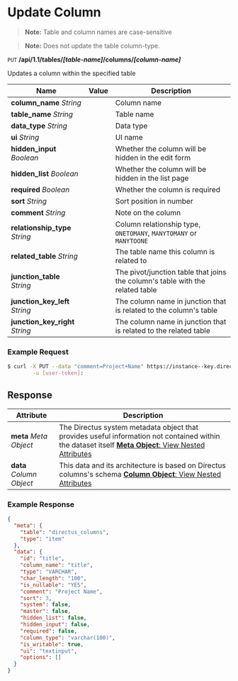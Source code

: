 # Update Column

> **Note:** Table and column names are case-sensitive

> **Note:** Does not update the table column-type.

<span class="request">`PUT` **/api/1.1/tables/_[table-name]_/columns/_[column-name]_**</span>

<span class="description">Updates a column within the specified table</span>

<span class="arguments">Name</span> | Value | Description
------------------ | ----- | -----------
**column_name** _String_                    |     | Column name
**table_name** _String_                   |     | Table name
**data_type** _String_                    |     | Data type
**ui** _String_                      |     | UI name
**hidden_input** _Boolean_           |     | Whether the column will be hidden in the edit form
**hidden_list** _Boolean_            |     | Whether the column will be hidden in the list page
**required** _Boolean_               |     | Whether the column is required
**sort** _String_                    |     | Sort position in number
**comment** _String_                 |     | Note on the column
**relationship_type** _String_       |     | Column relationship type, `ONETOMANY`, `MANYTOMANY` or `MANYTOONE`
**related_table** _String_           |     | The table name this column is related to
**junction_table** _String_          |     | The pivot/junction table that joins the column's table with the related table
**junction_key_left** _String_       |     | The column name in junction that is related to the column's table
**junction_key_right** _String_      |     | The column name in junction that is related to the related table

### Example Request

```bash
$ curl -X PUT --data "comment=Project+Name" https://instance--key.directus.io/api/1.1/tables/projects/title \
        -u [user-token]:
```

## Response

<span class="attributes">Attribute</span> | Description
--------|------------
**meta** _Meta Object_ | The Directus system metadata object that provides useful information not contained within the dataset itself [**Meta Object**: View Nested Attributes](/overview/objects-model.md#meta-object)
**data** _Column Object_ | <span class="custom">This data and its architecture is based on Directus columns's schema</span> [**Column Object**: View Nested Attributes](/overview/objects-model.md#column-object)

### Example Response

```json
{
  "meta": {
    "table": "directus_columns",
    "type": "item"
  },
  "data": {
    "id": "title",
    "column_name": "title",
    "type": "VARCHAR",
    "char_length": "100",
    "is_nullable": "YES",
    "comment": "Project Name",
    "sort": 3,
    "system": false,
    "master": false,
    "hidden_list": false,
    "hidden_input": false,
    "required": false,
    "column_type": "varchar(100)",
    "is_writable": true,
    "ui": "textinput",
    "options": []
  }
}
```
